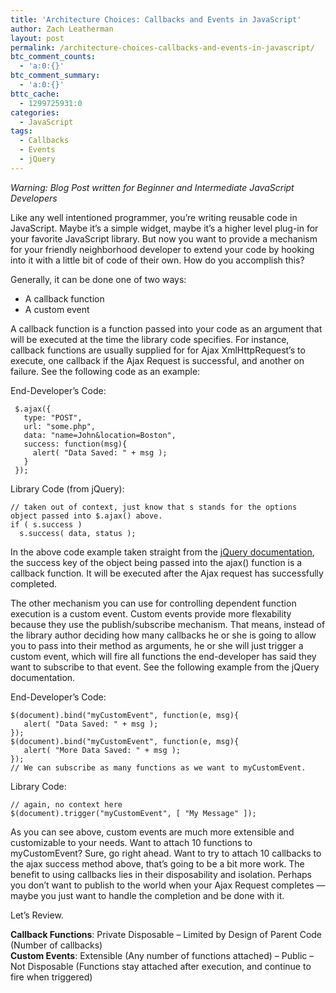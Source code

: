 ```yaml
---
title: 'Architecture Choices: Callbacks and Events in JavaScript'
author: Zach Leatherman
layout: post
permalink: /architecture-choices-callbacks-and-events-in-javascript/
btc_comment_counts:
  - 'a:0:{}'
btc_comment_summary:
  - 'a:0:{}'
bttc_cache:
  - 1299725931:0
categories:
  - JavaScript
tags:
  - Callbacks
  - Events
  - jQuery
---
```


*Warning: Blog Post written for Beginner and Intermediate JavaScript Developers*

Like any well intentioned programmer, you’re writing reusable code in JavaScript. Maybe it’s a simple widget, maybe it’s a higher level plug-in for your favorite JavaScript library. But now you want to provide a mechanism for your friendly neighborhood developer to extend your code by hooking into it with a little bit of code of their own. How do you accomplish this?

Generally, it can be done one of two ways:

*   A callback function
*   A custom event

A callback function is a function passed into your code as an argument that will be executed at the time the library code specifies. For instance, callback functions are usually supplied for for Ajax XmlHttpRequest’s to execute, one callback if the Ajax Request is successful, and another on failure. See the following code as an example:

End-Developer’s Code:

     $.ajax({
       type: "POST",
       url: "some.php",
       data: "name=John&location=Boston",
       success: function(msg){
         alert( "Data Saved: " + msg );
       }
     });

Library Code (from jQuery):

    // taken out of context, just know that s stands for the options object passed into $.ajax() above.
    if ( s.success )
      s.success( data, status );

In the above code example taken straight from the [jQuery documentation][1], the success key of the object being passed into the ajax() function is a callback function. It will be executed after the Ajax request has successfully completed.

 [1]: http://docs.jquery.com/Ajax/jQuery.ajax#options

The other mechanism you can use for controlling dependent function execution is a custom event. Custom events provide more flexability because they use the publish/subscribe mechanism. That means, instead of the library author deciding how many callbacks he or she is going to allow you to pass into their method as arguments, he or she will just trigger a custom event, which will fire all functions the end-developer has said they want to subscribe to that event. See the following example from the jQuery documentation.

End-Developer’s Code:

    $(document).bind("myCustomEvent", function(e, msg){
       alert( "Data Saved: " + msg );
    });
    $(document).bind("myCustomEvent", function(e, msg){
       alert( "More Data Saved: " + msg );
    });
    // We can subscribe as many functions as we want to myCustomEvent.

Library Code:

    // again, no context here
    $(document).trigger("myCustomEvent", [ "My Message" ]);

As you can see above, custom events are much more extensible and customizable to your needs. Want to attach 10 functions to myCustomEvent? Sure, go right ahead. Want to try to attach 10 callbacks to the ajax success method above, that’s going to be a bit more work. The benefit to using callbacks lies in their disposability and isolation. Perhaps you don’t want to publish to the world when your Ajax Request completes — maybe you just want to handle the completion and be done with it.

Let’s Review.

**Callback Functions**: Private Disposable – Limited by Design of Parent Code (Number of callbacks)  
**Custom Events**: Extensible (Any number of functions attached) – Public – Not Disposable (Functions stay attached after execution, and continue to fire when triggered)
